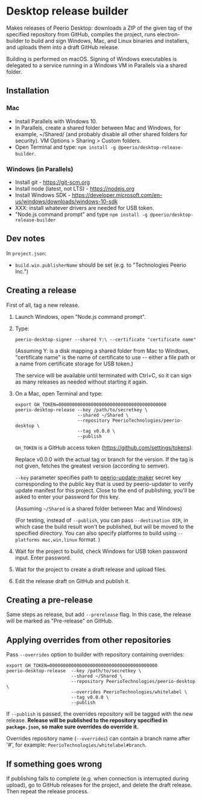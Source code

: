 Desktop release builder
=======================

Makes releases of Peerio Desktop: downloads a ZIP of the given tag of the specified repository from GitHub, compiles the project, runs electron-builder to build and sign Windows, Mac, and Linux binaries and installers, and uploads them into a draft GitHub release.

Building is performed on macOS. Signing of Windows executables is delegated to a service running in a Windows VM in Parallels via a shared folder.


Installation
------------

### Mac

* Install Parallels with Windows 10.
* In Parallels, create a shared folder between Mac and Windows, for example,
  ~/Shared/ (and probably disable all other shared folders for security).
  VM Options > Sharing > Custom folders.
* Open Terminal and type: `npm install -g @peerio/desktop-release-builder`.


### Windows (in Parallels)

* Install git - https://git-scm.org
* Install node (latest, not LTS) - https://nodejs.org
* Install Windows SDK - https://developer.microsoft.com/en-us/windows/downloads/windows-10-sdk
* XXX: install whatever drivers are needed for USB token.
* "Node.js command prompt" and type `npm install -g @peerio/desktop-release-builder`


Dev notes
---------

In `project.json`:

* `build.win.publisherName` should be set (e.g. to "Technologies Peerio Inc.")


Creating a release
------------------

First of all, tag a new release.


1. Launch Windows, open "Node.js command prompt".
2. Type:

	   peerio-desktop-signer --shared Y:\ --certificate "certificate name"

   (Assuming Y: is a disk mapping a shared folder from Mac to Windows,
   "certificate name" is the name of certificate to use -- either
   a file path or a name from certificate storage for USB token.)

   The service will be available until terminated with Ctrl+C,
   so it can sign as many releases as needed without starting it
   again.

3. On a Mac, open Terminal and type:

       export GH_TOKEN=0000000000000000000000000000000000000000
       peerio-desktop-release --key /path/to/secretkey \
                              --shared ~/Shared \
                              --repository PeerioTechnologies/peerio-desktop \
                              --tag v0.0.0 \
                              --publish

   `GH_TOKEN` is a GitHub access token (https://github.com/settings/tokens).

   Replace v0.0.0 with the actual tag or branch for the version.
   If the tag is not given, fetches the greatest version (according to semver).

   `--key` parameter specifies path to
   [peerio-update-maker](https://github.com/PeerioTechnologies/peerio-update-maker)
   secret key corresponding to the public key that is used by peerio-updater to
   verify update manifest for this project. Close to the end of publishing,
   you'll be asked to enter your password for this key.

   (Assuming `~/Shared` is a shared folder between Mac and Windows)

   (For testing, instead of `--publish`, you can pass `--destination DIR`,
    in which case the build result won't be published, but will be moved
    to the specified directory. You can also specify platforms to build
    using `--platforms mac,win,linux` format. )

4. Wait for the project to build, check Windows for
   USB token password input. Enter password.

5. Wait for the project to create a draft release and upload files.

6. Edit the release draft on GitHub and publish it.


Creating a pre-release
----------------------

Same steps as release, but add `--prerelease` flag. In this case,
the release will be marked as "Pre-release" on GitHub.


Applying overrides from other repositories
------------------------------------------

Pass `--overrides` option to builder with repository containing overrides:

    export GH_TOKEN=0000000000000000000000000000000000000000
    peerio-desktop-release  --key /path/to/secretkey \
                            --shared ~/Shared \
                            --repository PeerioTechnologies/peerio-desktop \
                            --overrides PeerioTechnologies/whitelabel \
                            --tag v0.0.0 \
                            --publish

If `--publish` is passed, the overrides repository will be tagged with the
new release. **Release will be published to the repository specified in
`package.json`, so make sure overrides do override it.**

Overrides repository name (`--overrides`) can contain a branch name after '#',
for example: `PeerioTechnologies/whitelabel#branch`.


If something goes wrong
-----------------------

If publishing fails to complete (e.g. when connection is interrupted during
upload), go to GitHub releases for the project, and delete the draft release.
Then repeat the release process.
